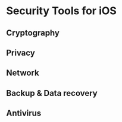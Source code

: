 # Security Tools for iOS

## Cryptography

## Privacy

## Network

## Backup & Data recovery

## Antivirus
